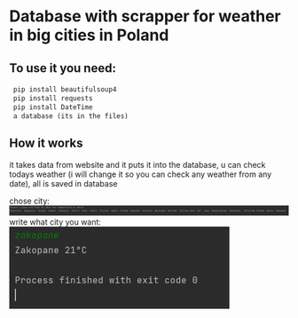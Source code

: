 # **Database with scrapper for weather in big cities in Poland**
## To use it you need: 
```
 pip install beautifulsoup4
 pip install requests
 pip install DateTime
 a database (its in the files)
```
## **How it works**
it takes data from website and it puts it into the database, u can check todays weather (i will change it so you can check any weather from any date), all is saved in database


chose city: ![ScreenShot](https://github.com/konswe/weather-scrapper/blob/main/images/choseCity.PNG)
write what city you want: 
![ScreenShot](https://github.com/konswe/weather-scrapper/blob/main/images/chose.PNG)



